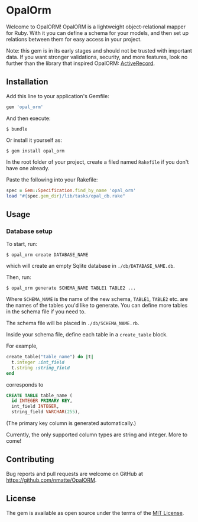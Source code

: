 # OpalOrm

Welcome to OpalORM! OpalORM is a lightweight object-relational mapper for Ruby. With it you
can define a schema for your models, and then set up relations between them for easy access in your project.

Note: this gem is in its early stages and should not be trusted with important data. If you want stronger validations,
security, and more features, look no further than the library that inspired OpalORM: [ActiveRecord](https://github.com/rails/rails/tree/master/activerecord).

## Installation

Add this line to your application's Gemfile:

```ruby
gem 'opal_orm'
```

And then execute:

    $ bundle

Or install it yourself as:

    $ gem install opal_orm

In the root folder of your project, create a filed named `Rakefile` if you don't have one already.

Paste the following into your Rakefile:

```ruby
spec = Gem::Specification.find_by_name 'opal_orm'
load "#{spec.gem_dir}/lib/tasks/opal_db.rake"
```

## Usage

### Database setup

To start, run:

    $ opal_orm create DATABASE_NAME

which will create an empty Sqlite database in `./db/DATABASE_NAME.db`.

Then, run:

    $ opal_orm generate SCHEMA_NAME TABLE1 TABLE2 ...

Where `SCHEMA_NAME` is the name of the new schema, `TABLE1`, `TABLE2` etc. are the names
of the tables you'd like to generate. You can define more tables in the schema file if you
need to.

The schema file will be placed in `./db/SCHEMA_NAME.rb`.

Inside your schema file, define each table in a `create_table` block.

For example,

```ruby
create_table("table_name") do |t|
  t.integer :int_field
  t.string :string_field
end
```

corresponds to

```sql
CREATE TABLE table_name (
  id INTEGER PRIMARY KEY,
  int_field INTEGER,
  string_field VARCHAR(255),
```

(The primary key column is generated automatically.)

Currently, the only supported column types are string and integer. More to come!



<!-- ## Development

After checking out the repo, run `bin/setup` to install dependencies. Then, run `rake spec` to run the tests. You can also run `bin/console` for an interactive prompt that will allow you to experiment.

To install this gem onto your local machine, run `bundle exec rake install`. To release a new version, update the version number in `version.rb`, and then run `bundle exec rake release`, which will create a git tag for the version, push git commits and tags, and push the `.gem` file to [rubygems.org](https://rubygems.org). -->

## Contributing

Bug reports and pull requests are welcome on GitHub at https://github.com/nmatte/OpalORM.


## License

The gem is available as open source under the terms of the [MIT License](http://opensource.org/licenses/MIT).
